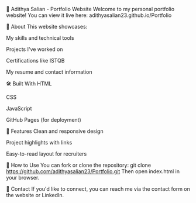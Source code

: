 💼 Adithya Salian - Portfolio Website
Welcome to my personal portfolio website!
You can view it live here: adithyasalian23.github.io/Portfolio

📌 About
This website showcases:

My skills and technical tools

Projects I've worked on

Certifications like ISTQB

My resume and contact information

🛠️ Built With
HTML

CSS

JavaScript

GitHub Pages (for deployment)

📂 Features
Clean and responsive design

Project highlights with links

Easy-to-read layout for recruiters

🚀 How to Use
You can fork or clone the repository:
git clone https://github.com/adithyasalian23/Portfolio.git
Then open index.html in your browser.

📧 Contact
If you'd like to connect, you can reach me via the contact form on the website or LinkedIn.







